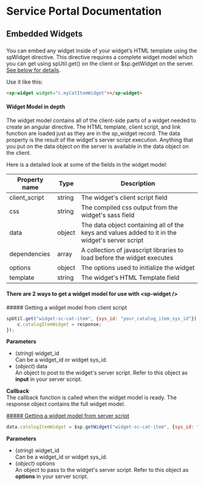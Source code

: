 # Service Portal Documentation
## Embedded Widgets

### <sp-widget />
You can embed any widget inside of your widget’s HTML template using the spWidget directive. This directive requires a complete widget model which you can get using spUtil.get() on the client or $sp.getWidget on the server. [See below for details](#get_1).

Use it like this:

```html
<sp-widget widget="c.myCatItemWidget"></sp-widget>
```

#### Widget Model in depth
The widget model contains all of the client-side parts of a widget needed to create an angular directive. The HTML template, client script, and link function are loaded just as they are in the sp_widget record. The data property is the result of the widget's server script execution. Anything that you put on the data object on the server is available in the data object on the client.

Here is a detailed look at some of the fields in the widget model: 

| Property name | Type | Description |
| ------------- | ---- | ----------- |
| client_script | string | The widget's client script field |
| css | string | The compiled css output from the widget's sass field |
| data | object | The data object containing all of the keys and values added to it in the widget's server script |
| dependencies | array | A collection of javascript libraries to load before the widget executes |
| options | object | The options used to initialize the widget |
| template | string | The widget's HTML Template field |

#### There are 2 ways to get a widget model for use with \<sp-widget />

<a name="get_one" />##### Getting a widget model from client script

```javascript
spUtil.get("widget-sc-cat-item", {sys_id: "your_catalog_item_sys_id"}).then(function(response) {
	c.catalogItemWidget = response;
});
```
**Parameters**
- (_string_) widget\_id  
   Can be a widget_id or widget sys_id.
- (_object_) data  
   An object to post to the widget's server script. Refer to this object as **input** in your server script.

**Callback**  
The callback function is called when the widget model is ready. The response object contains the full widget model.

<a name="get_one" href="#get_one">
##### Getting a widget model from server script
</a>

```javascript
data.catalogItemWidget = $sp.getWidget("widget-sc-cat-item", {sys_id: "your_catalog_item_sys_id"});
```
**Parameters**
- (_string_) widget\_id  
   Can be a widget_id or widget sys_id.
- (_object_) options  
   An object to pass to the widget's server script. Refer to this object as **options** in your server script.

